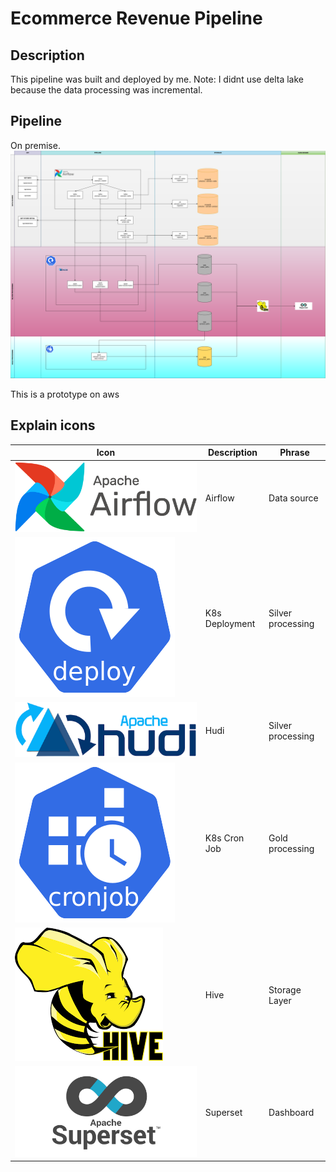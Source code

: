 # Ecommerce Revenue Pipeline

## Description
This pipeline was built and deployed by me.
Note: I didnt use delta lake because the data processing was incremental.

## Pipeline
On premise.
![Image Alt Text](images/e-commerce-revenue-pipeline.png)

This is a prototype on aws
## Explain icons

| Icon | Description |Phrase|
|-----------------|-----------------|-----------------|
|![Image Alt Text](images/AirflowLogo.png)|Airflow|Data source|
|![Image Alt Text](images/deployment.png)|K8s Deployment|Silver processing|
|![Image Alt Text](images/hudi.png)|Hudi|Silver processing|
|![Image Alt Text](images/cronjob.png)|K8s Cron Job|Gold processing|
|![Image Alt Text](images/hive.png)|Hive|Storage Layer|
|![Image Alt Text](images/superset.png)|Superset|Dashboard|

